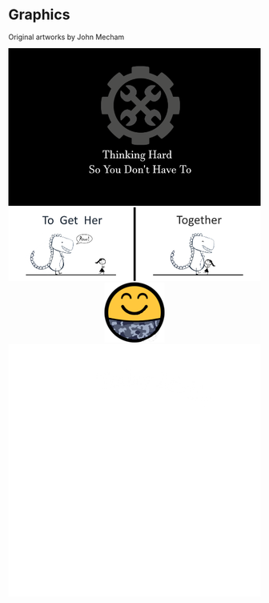 # Graphics
Original artworks by John Mecham

<p align="center">
  <img src="https://github.com/TheWiseLion/graphics/blob/master/banners/FinalBanner.png?raw=true" />
  <img src="https://github.com/TheWiseLion/graphics/blob/master/to-get-her-vs-together.png?raw=true" />
  <img src="https://github.com/TheWiseLion/graphics/blob/master/NavyEmoji.png?raw=true" />
  <img src="https://github.com/TheWiseLion/graphics/blob/master/BetterShirt.png?raw=true" />
</p>

